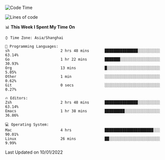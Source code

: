 <!--START_SECTION:waka-->
![Code Time](http://img.shields.io/badge/Code%20Time-550%20hrs%2022%20mins-blue)

![Lines of code](https://img.shields.io/badge/From%20Hello%20World%20I%27ve%20Written-22%20Thousand%20lines%20of%20code-blue)

📊 **This Week I Spent My Time On** 

```text
⌚︎ Time Zone: Asia/Shanghai

💬 Programming Languages: 
sh                       2 hrs 48 mins       ███████████████░░░░░░░░░░   63.14% 
Go                       1 hr 22 mins        ███████░░░░░░░░░░░░░░░░░░   30.93% 
Org                      13 mins             █░░░░░░░░░░░░░░░░░░░░░░░░   5.05% 
Other                    1 min               ░░░░░░░░░░░░░░░░░░░░░░░░░   0.62% 
Git                      0 secs              ░░░░░░░░░░░░░░░░░░░░░░░░░   0.27%

🔥 Editors: 
Zsh                      2 hrs 48 mins       ███████████████░░░░░░░░░░   63.14% 
Emacs                    1 hr 38 mins        █████████░░░░░░░░░░░░░░░░   36.86%

💻 Operating System: 
Mac                      4 hrs               ██████████████████████░░░   90.01% 
Linux                    26 mins             ██░░░░░░░░░░░░░░░░░░░░░░░   9.99%

```


 Last Updated on 10/01/2022
<!--END_SECTION:waka-->
